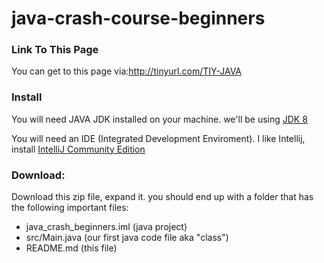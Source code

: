 # java-crash-course-beginners
### Link To This Page
You can get to this page via:http://tinyurl.com/TIY-JAVA

### Install
You will need JAVA JDK installed on your machine.  we'll be using [JDK 8](http://www.oracle.com/technetwork/java/javase/downloads/jdk8-downloads-2133151.html)

You will need an IDE (Integrated Development Enviroment).  I like Intellij, install [IntelliJ Community Edition](https://www.jetbrains.com/idea/download/)

### Download:
Download this zip file, expand it.  you should end up with a folder that has the following important files:
* java_crash_beginners.iml (java project)
* src/Main.java (our first java code file aka "class")
* README.md (this file)

